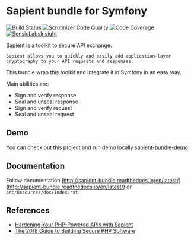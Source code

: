 # Sapient bundle for Symfony

[![Build Status](https://travis-ci.org/lepiaf/sapient-bundle.svg?branch=master)](https://travis-ci.org/lepiaf/sapient-bundle)
[![Scrutinizer Code Quality](https://scrutinizer-ci.com/g/lepiaf/sapient-bundle/badges/quality-score.png?b=master)](https://scrutinizer-ci.com/g/lepiaf/sapient-bundle/?branch=master)
[![Code Coverage](https://scrutinizer-ci.com/g/lepiaf/sapient-bundle/badges/coverage.png?b=master)](https://scrutinizer-ci.com/g/lepiaf/sapient-bundle/?branch=master)
[![SensioLabsInsight](https://insight.sensiolabs.com/projects/f6279110-ac35-47e3-9439-3416ece59667/mini.png)](https://insight.sensiolabs.com/projects/f6279110-ac35-47e3-9439-3416ece59667)

[Sapient](https://github.com/paragonie/sapient) is a toolkit to secure API exchange. 

```text
Sapient allows you to quickly and easily add application-layer cryptography to your API requests and responses.
```

This bundle wrap this toolkit and integrate it in Symfony in an easy way.

Main abilities are:
* Sign and verify response
* Seal and unseal response
* Sign and verify request
* Seal and unseal request

## Demo

You can check out this project and run demo locally [sapient-bundle-demo](https://github.com/lepiaf/sapient-bundle-demo)

## Documentation

Follow documentation [http://sapient-bundle.readthedocs.io/en/latest/](http://sapient-bundle.readthedocs.io/en/latest/)
or `src/Resources/doc/index.rst`

## References

* [Hardening Your PHP-Powered APIs with Sapient](https://paragonie.com/blog/2017/06/hardening-your-php-powered-apis-with-sapient)
* [The 2018 Guide to Building Secure PHP Software](https://paragonie.com/blog/2017/12/2018-guide-building-secure-php-software)
